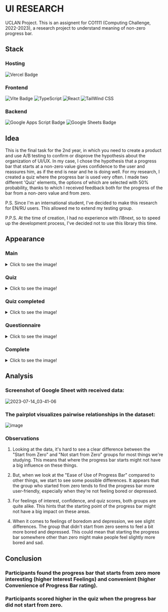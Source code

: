 # UI RESEARCH
UCLAN Project. This is an assignent for CO1111 (Computing Challenge, 2022-2023), a research project to understand meaning of non-zero progress bar.

## Stack
  ### Hosting
  ![Vercel Badge](https://img.shields.io/badge/Vercel-000?logo=vercel&logoColor=fff&style=for-the-badge)

  ### Frontend
  ![Vite Badge](https://img.shields.io/badge/Vite-646CFF?logo=vite&logoColor=fff&style=for-the-badge)
   ![TypeScript](https://img.shields.io/badge/-TypeScript-3178C6?style=for-the-badge&logo=typescript&logoColor=white)
  ![React](https://img.shields.io/badge/-React-61DAFB?style=for-the-badge&logo=react&logoColor=white) 
  ![TailWind CSS](https://img.shields.io/badge/-TailWind_CSS-38B2AC?style=for-the-badge&logo=tailwind-css&logoColor=white) 

  ### Backend
  ![Google Apps Script Badge](https://img.shields.io/badge/Google%20Apps%20Script-4285F4?logo=googleappsscript&logoColor=fff&style=for-the-badge)
  ![Google Sheets Badge](https://img.shields.io/badge/Google%20Sheets-34A853?logo=googlesheets&logoColor=fff&style=for-the-badge)

## Idea
This is the final task for the 2nd year, in which you need to create a product and use A/B testing to confirm or disprove the hypothesis about the organization of UI/UX. In my case, I chose the hypothesis that a progress bar that starts at a non-zero value gives confidence to the user and reassures him, as if the end is near and he is doing well. For my research, I created a quiz where the progress bar is used very often. I made two different 'Quiz' elements, the options of which are selected with 50% probability, thanks to which I received feedback both for the progress of the bar from a non-zero value and from zero.

P.S. Since I'm an international student, I've decided to make this research for EN/RU users. This allowed me to extend my testing group.

P.P.S. At the time of creation, I had no experience with i18next, so to speed up the development process, I've decided not to use this library this time. 


## Appearance
### Main
<details>
  <summary>Click to see the image!</summary>
  
  ![Main Page](https://github.com/limarkdl/ui-research/assets/116545670/870acb8a-a1fd-4dbb-9ea0-846d4691c75e)
</details>

### Quiz
<details>
  <summary>Click to see the image!</summary>
  
  ![Quiz](https://github.com/limarkdl/ui-research/assets/116545670/f89edf76-0573-401e-a10a-c1e55f521321)
</details>

### Quiz completed
<details>
  <summary>Click to see the image!</summary>
  
  ![Quiz completed](https://github.com/limarkdl/ui-research/assets/116545670/4bd4ebac-4d16-4b67-957b-2dfc7fd702a4)
</details>

### Questionnaire
  <details>
  <summary>Click to see the image!</summary>

  ![Questionnaire](https://github.com/limarkdl/ui-research/assets/116545670/f598f4c9-c15a-4804-8a32-a5b07b7c66fb)
</details>

### Complete
<details>
  <summary>Click to see the image!</summary>
  
  ![Complete](https://github.com/limarkdl/ui-research/assets/116545670/455776e7-97c0-4632-a32c-efa113b1e7a7)

</details>

## Analysis
### Screenshot of Google Sheet with received data:
![2023-07-14_03-41-06](https://github.com/limarkdl/ui-research/assets/116545670/7cd186c2-a573-4ae5-ab2d-d519b6954d6e)

### The pairplot visualizes pairwise relationships in the dataset:
![image](https://github.com/limarkdl/ui-research/assets/116545670/97b45b89-069f-472c-b6f5-59d97122458e)

### Observations
1. Looking at the data, it's hard to see a clear difference between the "Start from Zero" and "Not start from Zero" groups for most things we're studying. This means that where the progress bar starts might not have a big influence on these things.

2. But, when we look at the "Ease of Use of Progress Bar" compared to other things, we start to see some possible differences. It appears that the group who started from zero tends to find the progress bar more user-friendly, especially when they're not feeling bored or depressed.

3. For feelings of interest, confidence, and quiz scores, both groups are quite alike. This hints that the starting point of the progress bar might not have a big impact on these areas.

4. When it comes to feelings of boredom and depression, we see slight differences. The group that didn't start from zero seems to feel a bit more bored and depressed. This could mean that starting the progress bar somewhere other than zero might make people feel slightly more bored and sad.

##  Conclusion

### Participants found the progress bar that starts from zero more interesting (higher Interest Feelings) and convenient (higher Convenience of Progress Bar rating).


### Participants scored higher in the quiz when the progress bar did not start from zero.
